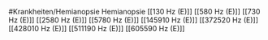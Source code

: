 #Krankheiten/Hemianopsie
Hemianopsie
[[130 Hz (E)]]
[[580 Hz (E)]]
[[730 Hz (E)]]
[[2580 Hz (E)]]
[[5780 Hz (E)]]
[[145910 Hz (E)]]
[[372520 Hz (E)]]
[[428010 Hz (E)]]
[[511190 Hz (E)]]
[[605590 Hz (E)]]